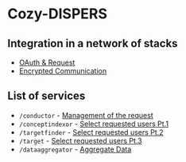 
# Cozy-DISPERS

## Integration in a network of stacks

- [OAuth & Request](stack.md)
- [Encrypted Communication]()

## List of services

- `/conductor` - [Management of the request](conductor.md)
- `/conceptindexor` - [Select requested users Pt.1](concept-indexor.md)
- `/targetfinder` - [Select requested users Pt.2](target-finder.md)
- `/target` - [Select requested users Pt.3](target.md)
- `/dataaggregator` - [Aggregate Data](data-aggregator.md)
